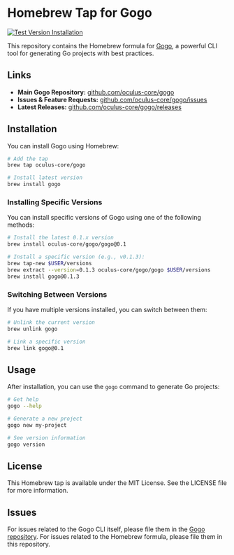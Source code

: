 # Homebrew Tap for Gogo

[![Test Version Installation](https://github.com/oculus-core/homebrew-gogo/actions/workflows/test-versions.yml/badge.svg)](https://github.com/oculus-core/homebrew-gogo/actions/workflows/test-versions.yml)

This repository contains the Homebrew formula for [Gogo](https://github.com/oculus-core/gogo), a powerful CLI tool for generating Go projects with best practices.

## Links

- **Main Gogo Repository:** [github.com/oculus-core/gogo](https://github.com/oculus-core/gogo)
- **Issues & Feature Requests:** [github.com/oculus-core/gogo/issues](https://github.com/oculus-core/gogo/issues)
- **Latest Releases:** [github.com/oculus-core/gogo/releases](https://github.com/oculus-core/gogo/releases)

## Installation

You can install Gogo using Homebrew:

```bash
# Add the tap
brew tap oculus-core/gogo

# Install latest version
brew install gogo
```

### Installing Specific Versions

You can install specific versions of Gogo using one of the following methods:

```bash
# Install the latest 0.1.x version
brew install oculus-core/gogo/gogo@0.1

# Install a specific version (e.g., v0.1.3):
brew tap-new $USER/versions
brew extract --version=0.1.3 oculus-core/gogo/gogo $USER/versions
brew install gogo@0.1.3
```

### Switching Between Versions

If you have multiple versions installed, you can switch between them:

```bash
# Unlink the current version
brew unlink gogo

# Link a specific version
brew link gogo@0.1
```

## Usage

After installation, you can use the `gogo` command to generate Go projects:

```bash
# Get help
gogo --help

# Generate a new project
gogo new my-project

# See version information
gogo version
```

## License

This Homebrew tap is available under the MIT License. See the LICENSE file for more information.

## Issues

For issues related to the Gogo CLI itself, please file them in the [Gogo repository](https://github.com/oculus-core/gogo/issues).
For issues related to the Homebrew formula, please file them in this repository.
